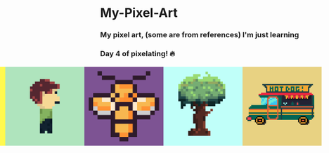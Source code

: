 # My-Pixel-Art
### My pixel art, (some are from references) I'm just learning<br>

### Day 4 of pixelating! 🔥

<div style="display: flex; align-items: center; flex-direction: row-reverse; justify-content: space-between">
  <img src="https://github.com/Cheko82/My-Pixel-Art/blob/main/pixelart/HotDogTruck.png?raw=true" alt="Hot dog truck" width="180">
  <img src="https://github.com/Cheko82/My-Pixel-Art/blob/main/pixelart/Tree.png?raw=true" alt="Tree" width="180">
  <img src="https://github.com/Cheko82/My-Pixel-Art/blob/main/pixelart/Bee.png?raw=true" alt="Bee" width="180">
  <img src="https://github.com/Cheko82/My-Pixel-Art/blob/main/pixelart/Greg.png?raw=true" alt="Greg" width="180">
  <img src="https://github.com/Cheko82/My-Pixel-Art/blob/main/pixelart/Jemma.png?raw=true" alt="Jemma" width="180">
  <img src="https://github.com/Cheko82/My-Pixel-Art/blob/main/pixelart/Grim.png?raw=true" alt="Grim" width="180">
  <img src="https://github.com/Cheko82/My-Pixel-Art/blob/main/pixelart/Lantern.png?raw=true" alt="Minecraft style lantern" width="180">
  <img src="https://github.com/Cheko82/My-Pixel-Art/blob/main/pixelart/Chest.png?raw=true" alt="A dumb chest" width="180">
  <img src="https://github.com/Cheko82/My-Pixel-Art/blob/main/pixelart/Brad.png?raw=true" alt="Bearded man with cap" width="180">
  <img src="https://github.com/Cheko82/My-Pixel-Art/blob/main/pixelart/Bunny.png?raw=true" alt="Bunny" width="180">
</div>
